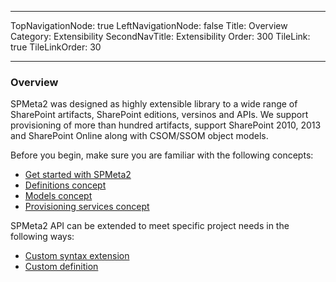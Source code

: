 ﻿----
TopNavigationNode: true
LeftNavigationNode: false
Title: Overview
Category: Extensibility
SecondNavTitle: Extensibility
Order: 300
TileLink: true
TileLinkOrder: 30

----
### Overview

SPMeta2 was designed as highly extensible library to a wide range of SharePoint artifacts, SharePoint editions, versinos and APIs. 
We support provisioning of more than hundred artifacts, support SharePoint 2010, 2013 and SharePoint Online along with CSOM/SSOM object models.

Before you begin, make sure you are familiar with the following concepts:

* [Get started with SPMeta2](/spmeta2/getting-started)
* [Definitions concept](/spmeta2/reference/definitions)
* [Models concept](/spmeta2/reference/models)
* [Provisioning services concept](/spmeta2/reference/provisionservices)

SPMeta2 API can be extended to meet specific project needs in the following ways:

* [Custom syntax extension](/spmeta2/extensibility/custom-syntax)
* [Custom definition](/spmeta2/extensibility/custom-definition)
